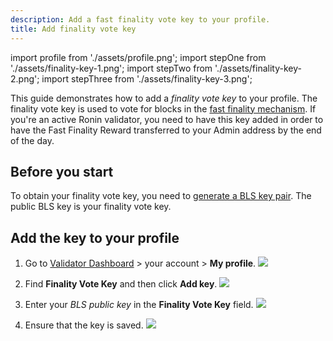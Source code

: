 ```yaml
---
description: Add a fast finality vote key to your profile. 
title: Add finality vote key
---
```


import profile from './assets/profile.png';
import stepOne from './assets/finality-key-1.png';
import stepTwo from './assets/finality-key-2.png';
import stepThree from './assets/finality-key-3.png';

This guide demonstrates how to add a *finality vote key* to your profile. The finality vote key is used to vote for blocks in the [fast finality mechanism](https://github.com/axieinfinity/REPs/blob/main/REP-0003.md#rewards). If you're an active Ronin validator, you need to have this key added in order to have the Fast Finality Reward transferred to your Admin address by the end of the day.

## Before you start

To obtain your finality vote key, you need to [generate a BLS key pair](./../setup/generate-keys.md). The public BLS key is your finality vote key.

## Add the key to your profile

1. Go to [Validator Dashboard](https://validator.roninchain.com) >
your account > **My profile**.
   <img src={profile} width={280} />

2. Find **Finality Vote Key** and then click **Add key**.
   <img src={stepOne} width={440} />

3. Enter your *BLS public key* in the **Finality Vote Key** field.
   <img src={stepTwo} width={416} />

4. Ensure that the key is saved.
   <img src={stepThree} width={440} />
